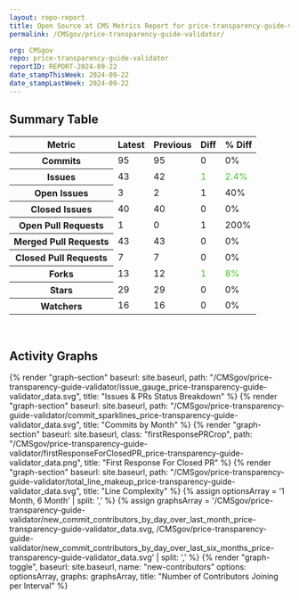 ```yaml
---
layout: repo-report
title: Open Source at CMS Metrics Report for price-transparency-guide-validator | REPORT-2024-09-22
permalink: /CMSgov/price-transparency-guide-validator/

org: CMSgov
repo: price-transparency-guide-validator
reportID: REPORT-2024-09-22
date_stampThisWeek: 2024-09-22
date_stampLastWeek: 2024-09-22
---
```

<div class="summary-table">
  <table class="usa-table usa-table--borderless">
    <h2> Summary Table </h2>
    <thead>
      <tr>
        <th scope="col">Metric</th>
        <th scope="col">Latest</th>
        <th scope="col">Previous</th>
        <th scope="col">Diff</th>
        <th scope="col">% Diff</th>
      </tr>
    </thead>
    <tbody>
      <tr>
        <th scope="row">Commits</th>
        <td>95</td>
        <td>95</td>
        <td style="" >0</td>
        <td style="" >0%</td>
      </tr>
      <tr>
        <th scope="row">Issues</th>
        <td>43</td>
        <td>42</td>
        <td style="color: #45c527" >1</td>
        <td style="color: #45c527" >2.4%</td>
      </tr>
      <tr>
        <th scope="row">Open Issues</th>
        <td>3</td>
        <td>2</td>
        <td style="" >1</td>
        <td style="" >40%</td>
      </tr>
      <tr>
        <th scope="row">Closed Issues</th>
        <td>40</td>
        <td>40</td>
        <td style="" >0</td>
        <td style="" >0%</td>
      </tr>
      <tr>
        <th scope="row">Open Pull Requests</th>
        <td>1</td>
        <td>0</td>
        <td style="" >1</td>
        <td style="" >200%</td>
      </tr>
      <tr>
        <th scope="row">Merged Pull Requests</th>
        <td>43</td>
        <td>43</td>
        <td style="" >0</td>
        <td style="" >0%</td>
      </tr>
      <tr>
        <th scope="row">Closed Pull Requests</th>
        <td>7</td>
        <td>7</td>
        <td style="" >0</td>
        <td style="" >0%</td>
      </tr>
      <tr>
        <th scope="row">Forks</th>
        <td>13</td>
        <td>12</td>
        <td style="color: #45c527" >1</td>
        <td style="color: #45c527" >8%</td>
      </tr>
      <tr>
        <th scope="row">Stars</th>
        <td>29</td>
        <td>29</td>
        <td style="" >0</td>
        <td style="" >0%</td>
      </tr>
      <tr>
        <th scope="row">Watchers</th>
        <td>16</td>
        <td>16</td>
        <td style="" >0</td>
        <td style="" >0%</td>
      </tr>
    </tbody>
  </table>
</div>
<div class="graph-container">
  <br>
  <h2>Activity Graphs</h2>
  <div class="all-graphs">
    <!--- Issues/PRs Status Breakdown Graph -->
    {% render "graph-section"  baseurl: site.baseurl, path: "/CMSgov/price-transparency-guide-validator/issue_gauge_price-transparency-guide-validator_data.svg", title: "Issues & PRs Status Breakdown" %}
    <!--- Contributor Activity Line Graph -->
    {% render "graph-section" baseurl: site.baseurl, path: "/CMSgov/price-transparency-guide-validator/commit_sparklines_price-transparency-guide-validator_data.svg", title: "Commits by Month" %}
    <!--- First Response For Closed PR Scatterplot -->
    {% render "graph-section" baseurl: site.baseurl, class: "firstResponsePRCrop", path: "/CMSgov/price-transparency-guide-validator/firstResponseForClosedPR_price-transparency-guide-validator_data.png", title: "First Response For Closed PR" %}
    <!--- Line Complexity Graphs -->
    {% render "graph-section" baseurl: site.baseurl, path: "/CMSgov/price-transparency-guide-validator/total_line_makeup_price-transparency-guide-validator_data.svg", title: "Line Complexity" %}
    <!--- New Commit Contributors by Day over Last Month and Last 6 Months -->
      {% assign optionsArray = '1 Month, 6 Month' | split: ',' %}
      {% assign graphsArray = '/CMSgov/price-transparency-guide-validator/new_commit_contributors_by_day_over_last_month_price-transparency-guide-validator_data.svg, /CMSgov/price-transparency-guide-validator/new_commit_contributors_by_day_over_last_six_months_price-transparency-guide-validator_data.svg' | split: ',' %}
      {% render "graph-toggle", baseurl: site.baseurl, name: "new-contributors" options: optionsArray, graphs: graphsArray, title: "Number of Contributors Joining per Interval" %}
</div>
